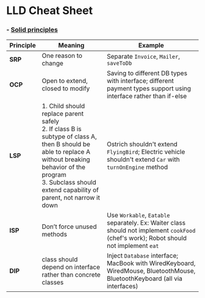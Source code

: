 


# LLD Cheat Sheet
### - [Solid principles](Interview_Notes_and_Cheat_sheets/LLD/SOLID_Principles_CheatSheet.md)
  


| Principle | Meaning                                 | Example                                  |
|-----------|------------------------------------------|------------------------------------------|
| **SRP**   | One reason to change                     | Separate `Invoice`, `Mailer`, `saveToDb`   |
| **OCP**   | Open to extend, closed to modify         | Saving to different DB types with interface; different payment types support using interface rather than if-else |
| **LSP**   | 1. Child should replace parent safely  <br> 2. If class B is subtype of class A, then B should be able to replace A without breaking behavior of the program <br> 3. Subclass should extend capability of parent, not narrow it down    | Ostrich shouldn't extend `FlyingBird`; Electric vehicle shouldn't extend `Car` with `turnOnEngine` method |
| **ISP**   | Don’t force unused methods               | Use `Workable`, `Eatable` separately. Ex: Waiter class should not implement `cookFood` (chef's work); Robot should not implement `eat` |
| **DIP**   | class should depend on interface rather than concrete classes    | Inject `Database` interface; MacBook with WiredKeyboard, WiredMouse, BluetoothMouse, BluetoothKeyboard (all via interfaces)            |

